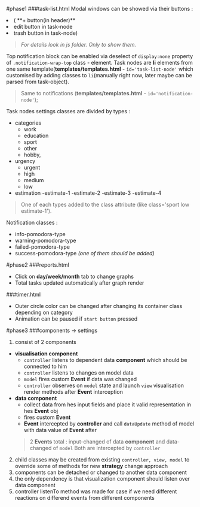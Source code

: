 #phase1
###task-list.html
 Modal windows  can be showed via their buttons :
<li>( **+ button(in header)**</li>
<li> edit button in task-node</li>
<li>trash button in task-node)</li>

>*For details look in js folder. Only to show them.*

 Top notification block can be enabled via deselect of    `display:none`    property of `.notification-wrap-top` class - element.
 Task nodes are **li** elements from one same template(**templates/templates.html** - `id='task-list-node'` which customised by adding classes to `li`(manually right now, later maybe can be parsed from task-object).
>Same to notifications (**templates/templates.html** - `id='notification-node'`);

 Task nodes settings classes are divided by types :
 
 + categories
    - work
    - education
    - sport
    - other
    - hobby,
 + urgency
    - urgent
    - high
    - medium
    - low
 + estimation
    -estimate-1
    -estimate-2
    -estimate-3
    -estimate-4

>One of each types added to the class attribute (like class='sport low estimate-1').

Notification classes : 

 + info-pomodora-type
 + warning-pomodora-type
 + failed-pomodora-type
 + success-pomodora-type *(one of them should be added)*
 
#phase2
###reports.html
 
 + Click on **day/week/month** tab to change graphs
 + Total tasks updated automatically after graph render
 
###timer.html
 + Outer circle color can be changed after changing its container class depending on category
 + Animation can be paused if `start button` pressed

#phase3
###components -> settings
 1. consist of 2 components
   + **visualisation component**
     * `controller` listens to dependent data **component** which should be connected to him
     * `controller` listens to changes on model data
     * `model` fires custom **Event** if data was changed 
     * `controller` observes on `model` state and launch `view` visualisation render methods after **Event** interception
   + **data component**
     * collect data from hes input fields and place it valid representation in hes **Event** obj
     * fires custom **Event**
     * **Event** intercepted by **controller** and call `dataUpdate`  method of model  with data value of  **Event** after
     > 2 **Events** total : input-changed of data **component** and data-changed of `model`
     > Both are intercepted by `controller`
 2. child classes may be created from existing `controller, view, model` to override some of methods for new **strategy** change approach
 3. components can be detached or changed to another data component
 4. the only dependency is that visualization component should listen over data component
 5. controller listenTo method was made for case if we need different reactions on differend events from different components




